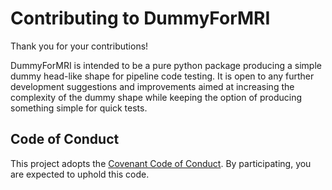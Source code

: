 # Contributing to DummyForMRI

Thank you for your contributions!

DummyForMRI is intended to be a pure python package producing a simple dummy head-like shape for pipeline code
testing. It is open to any further development suggestions and improvements aimed at increasing the 
complexity of the dummy shape while keeping the option of producing something simple for quick tests. 

## Code of Conduct

This project adopts the [Covenant Code of Conduct](https://contributor-covenant.org/). 
By participating, you are expected to uphold this code. 
 